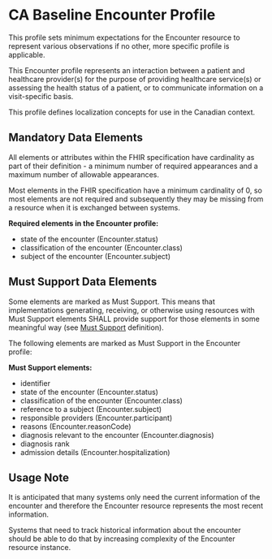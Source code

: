 # CA Baseline Encounter Profile
This profile sets minimum expectations for the Encounter resource to represent various observations if no other, more specific profile is applicable.

This Encounter profile represents an interaction between a patient and healthcare provider(s) for the purpose of providing healthcare service(s) or assessing the health status of a patient, or to communicate information on a visit-specific basis.

This profile defines localization concepts for use in the Canadian context.

## Mandatory Data Elements
All elements or attributes within the FHIR specification have cardinality as part of their definition - a minimum number of required appearances and a maximum number of allowable appearances.

Most elements in the FHIR specification have a minimum cardinality of 0, so most elements are not required and subsequently they may be missing from a resource when it is exchanged between systems.

**Required elements in the Encounter profile:**
* state of the encounter (Encounter.status)
* classification of the encounter (Encounter.class)
* subject of the encounter (Encounter.subject)

## Must Support Data Elements
Some elements are marked as Must Support. This means that implementations generating, receiving, or otherwise using resources with Must Support elements SHALL provide support for those elements in some meaningful way (see [Must Support](https://build.fhir.org/ig/scratch-fhir-profiles/CA-Core/general-guidance.html#cardinality-and-mustsupport-definitions) definition).

The following elements are marked as Must Support in the Encounter profile:

**Must Support elements:**
* identifier
* state of the encounter (Encounter.status)
* classification of the encounter (Encounter.class)
* reference to a subject (Encounter.subject)
* responsible providers (Encounter.participant)
* reasons (Encounter.reasonCode)
* diagnosis relevant to the encounter (Encounter.diagnosis)
* diagnosis rank
* admission details (Encounter.hospitalization)

## Usage Note
It is anticipated that many systems only need the current information of the encounter and therefore the Encounter resource represents the most recent information.

Systems that need to track historical information about the encounter should be able to do that by increasing complexity of the Encounter resource instance.
